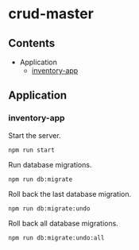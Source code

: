 # crud-master

## Contents

- Application
  - [inventory-app](#inventory-app)

## Application

### inventory-app

Start the server.

```
npm run start
```

Run database migrations.

```
npm run db:migrate
```

Roll back the last database migration.

```
npm run db:migrate:undo
```

Roll back all database migrations.

```
npm run db:migrate:undo:all
```
